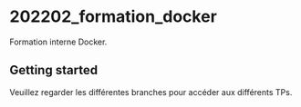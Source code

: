 # 202202_formation_docker

Formation interne Docker.

## Getting started

Veuillez regarder les différentes branches pour accéder aux différents TPs.